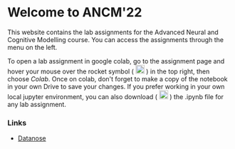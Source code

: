 # Welcome to ANCM'22

This website contains the lab assignments for the Advanced Neural and Cognitive Modelling course. You can access the assignments through the menu on the left.

To open a lab assignment in google colab, go to the assignment page and hover your mouse over the rocket symbol ( <img alt="rocket" src="https://raw.githubusercontent.com/FortAwesome/Font-Awesome/6.x/svgs/solid/rocket.svg" width="20" height="20"> ) in the top right, then choose _Colab_. Once on colab, don't forget to make a copy of the notebook in your own Drive to save your changes. If you prefer working in your own local jupyter environment, you can also download ( <img alt="rocket" src="https://raw.githubusercontent.com/FortAwesome/Font-Awesome/6.x/svgs/solid/download.svg" width="20" height="20"> ) the .ipynb file for any lab assignment.

### Links
- [Datanose](https://datanose.nl/#course[111409])